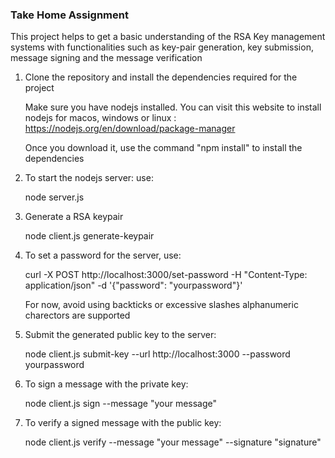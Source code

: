### Take Home Assignment

This project helps to get a basic understanding of the RSA Key management systems with functionalities such as key-pair generation,  key submission,  message signing and the message verification 

1. Clone the repository and install the dependencies required for the project

   Make sure you have nodejs installed. You can visit this website to install nodejs for macos, windows or linux : https://nodejs.org/en/download/package-manager

   Once you download it,  use the command "npm install" to install the dependencies

2. To start the nodejs server: use: 

   node server.js

3. Generate a RSA keypair

   node client.js generate-keypair

4. To set a password for the server, use:

   curl -X POST http://localhost:3000/set-password -H "Content-Type: application/json" -d '{"password": "yourpassword"}'

   For now, avoid using backticks or excessive slashes 
   alphanumeric charectors are supported


5. Submit the generated public key to the server:

   node client.js submit-key --url http://localhost:3000 --password yourpassword


6. To sign a message with the private key:

   node client.js sign --message "your message"

7. To verify a signed message with the public key:

   node client.js verify --message "your message" --signature "signature"

